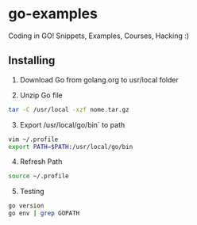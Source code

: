 # go-examples

Coding in GO!
Snippets, Examples, Courses, Hacking :)

## Installing

1. Download Go from golang.org to usr/local folder

2. Unzip Go file

```bash
tar -C /usr/local -xzf nome.tar.gz
```

3. Export /usr/local/go/bin` to path

```bash
vim ~/.profile
export PATH=$PATH:/usr/local/go/bin
```

4. Refresh Path

```bash
source ~/.profile
```

5. Testing

```bash
go version
go env | grep GOPATH
```
